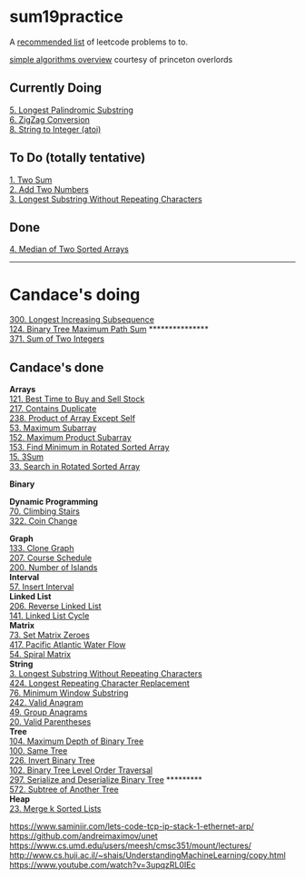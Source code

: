 # sum19practice

A [recommended list](https://www.teamblind.com/article/New-Year-Gift---Curated-List-of-Top-100-LeetCode-Questions-to-Save-Your-Time-OaM1orEU "YEET") of leetcode problems to to.


[simple algorithms overview](https://algs4.cs.princeton.edu/home/ "yeee") courtesy of princeton overlords <br/>


## Currently Doing
[5. Longest Palindromic Substring](https://leetcode.com/problems/longest-palindromic-substring/ "Longest Palindromic Substring")
<br/>
[6. ZigZag Conversion](https://leetcode.com/problems/zigzag-conversion/ "ZigZag Conversion")
<br/>
[8. String to Integer (atoi)](https://leetcode.com/problems/string-to-integer-atoi/ "String to Integer (atoi)")
<br/>

## To Do (totally tentative)
[1. Two Sum](https://leetcode.com/problems/two-sum/ "Two Sum")<br/>
[2. Add Two Numbers](https://leetcode.com/problems/add-two-numbers/ "Add Two Numbers")<br/>
[3. Longest Substring Without Repeating Characters](https://leetcode.com/problems/longest-substring-without-repeating-characters/ "Longest Substring Without Repeating Characters")<br/>

## Done
[4. Median of Two Sorted Arrays](https://leetcode.com/problems/median-of-two-sorted-arrays/ "Median of Two Sorted Arrays")
<br/>



---

# Candace's doing
[300. Longest Increasing Subsequence](https://leetcode.com/problems/longest-increasing-subsequence/)<br/>
[124. Binary Tree Maximum Path Sum](https://leetcode.com/problems/binary-tree-maximum-path-sum/) *************** <br/>
[371. Sum of Two Integers](https://leetcode.com/problems/sum-of-two-integers/)<br/>


## Candace's done

__Arrays__ <br />
[121. Best Time to Buy and Sell Stock](https://leetcode.com/problems/best-time-to-buy-and-sell-stock/)<br/>
[217. Contains Duplicate](https://leetcode.com/problems/contains-duplicate/)<br/>
[238. Product of Array Except Self](https://leetcode.com/problems/product-of-array-except-self/)<br/>
[53. Maximum Subarray](https://leetcode.com/problems/maximum-subarray/)<br/>
[152. Maximum Product Subarray](https://leetcode.com/problems/maximum-product-subarray/)<br/>
[153. Find Minimum in Rotated Sorted Array](https://leetcode.com/problems/find-minimum-in-rotated-sorted-array/)<br/>
[15. 3Sum](https://leetcode.com/problems/3sum/)<br/>
[33. Search in Rotated Sorted Array](https://leetcode.com/problems/search-in-rotated-sorted-array/)<br/>

__Binary__ <br />

__Dynamic Programming__ <br />
[70. Climbing Stairs](https://leetcode.com/problems/climbing-stairs/ "come up w reccurence relation")<br/>
[322. Coin Change](https://leetcode.com/problems/coin-change/)<br/>

__Graph__ <br />
[133. Clone Graph](https://leetcode.com/problems/clone-graph/)<br/>
[207. Course Schedule](https://leetcode.com/problems/course-schedule/)<br/>
[200. Number of Islands](https://leetcode.com/problems/number-of-islands/)<br/>
__Interval__ <br />
[57. Insert Interval](https://leetcode.com/problems/insert-interval/)<br/>
__Linked List__ <br />
[206. Reverse Linked List](https://leetcode.com/problems/reverse-linked-list/)<br/>
[141. Linked List Cycle](https://leetcode.com/problems/linked-list-cycle/)<br/>
__Matrix__ <br />
[73. Set Matrix Zeroes](https://leetcode.com/problems/set-matrix-zeroes/)<br/>
[417. Pacific Atlantic Water Flow](https://leetcode.com/problems/pacific-atlantic-water-flow/)<br/>
[54. Spiral Matrix](https://leetcode.com/problems/spiral-matrix/)<br/>
__String__ <br />
[3. Longest Substring Without Repeating Characters](https://leetcode.com/problems/longest-substring-without-repeating-characters/)<br/>
[424. Longest Repeating Character Replacement](https://leetcode.com/problems/longest-repeating-character-replacement/)<br/>
[76. Minimum Window Substring](https://leetcode.com/problems/minimum-window-substring/)<br/>
[242. Valid Anagram](https://leetcode.com/problems/valid-anagram/)<br/>
[49. Group Anagrams](https://leetcode.com/problems/group-anagrams/)<br/>
[20. Valid Parentheses](https://leetcode.com/problems/valid-parentheses/)<br/>
__Tree__ <br />
[104. Maximum Depth of Binary Tree](https://leetcode.com/problems/maximum-depth-of-binary-tree/)<br/>
[100. Same Tree](https://leetcode.com/problems/same-tree/)<br/>
[226. Invert Binary Tree](https://leetcode.com/problems/invert-binary-tree/)<br/>
[102. Binary Tree Level Order Traversal](https://leetcode.com/problems/binary-tree-level-order-traversal/)<br/>
[297. Serialize and Deserialize Binary Tree](https://leetcode.com/problems/serialize-and-deserialize-binary-tree/) *********<br/>
[572. Subtree of Another Tree](https://leetcode.com/problems/subtree-of-another-tree/)<br/>
__Heap__ <br />
[23. Merge k Sorted Lists](https://leetcode.com/problems/merge-k-sorted-lists/)<br/>



https://www.saminiir.com/lets-code-tcp-ip-stack-1-ethernet-arp/ <br/>
https://github.com/andreimaximov/unet <br/>
https://www.cs.umd.edu/users/meesh/cmsc351/mount/lectures/ <br/>
http://www.cs.huji.ac.il/~shais/UnderstandingMachineLearning/copy.html
https://www.youtube.com/watch?v=3upqzRL0IEc